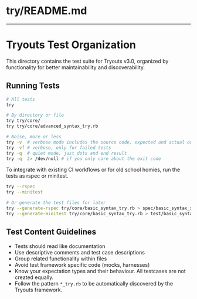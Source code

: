 # try/README.md
---
# Tryouts Test Organization

This directory contains the test suite for Tryouts v3.0, organized by functionality for better maintainability and discoverability.

## Running Tests

```bash
# All tests
try

# By directory or file
try try/core/
try try/core/advanced_syntax_try.rb

# Noise, more or less
try -v  # verbose mode includes the source code, expected and actual output.,
try -vf # verbose, only for failed tests
try -q  # quiet mode, just dots and end result
try -q  2> /dev/null # if you only care about the exit code
```

To integrate with existing CI workflows or for old school homies, run the tests as rspec or minitest.

```bash
try --rspec
try --minitest

# Or generate the test files for later
try --generate-rspec try/core/basic_syntax_try.rb > spec/basic_syntax_spec.rb
try --generate-minitest try/core/basic_syntax_try.rb > test/basic_syntax_test.rb
```

## Test Content Guidelines

- Tests should read like documentation
- Use descriptive comments and test case descriptions
- Group related functionality within files
- Avoid test framework specific code (mocks, harnesses)
- Know your expectation types and their behaviour. All testcases are not created equally.
- Follow the pattern `*_try.rb` to be automatically discovered by the Tryouts framework.
